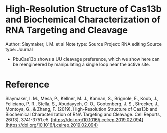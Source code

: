 # High-Resolution Structure of Cas13b and Biochemical Characterization of RNA Targeting and Cleavage

Author: Slaymaker, I. M. et al
Note type: Source
Project: RNA editing
Source type: Journal

- PbuCas13b shows a UU cleavage preference, which we show here can be reengineered by manipulating a single loop near the active site.

# Reference

Slaymaker, I. M., Mesa, P., Kellner, M. J., Kannan, S., Brignole, E., Koob, J., Feliciano, P. R., Stella, S., Abudayyeh, O. O., Gootenberg, J. S., Strecker, J., Montoya, G., & Zhang, F. (2019). High-Resolution Structure of Cas13b and Biochemical Characterization of RNA Targeting and Cleavage. Cell Reports, 26(13), 3741-3751.e5. [https://doi.org/10.1016/j.celrep.2019.02.094](https://doi.org/10.1016/j.celrep.2019.02.094)